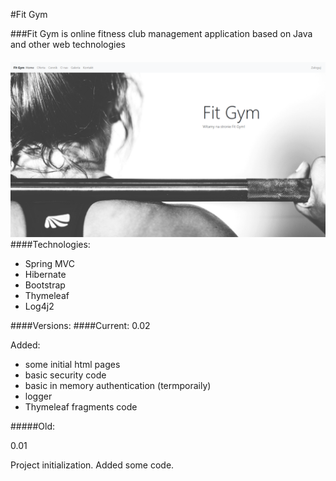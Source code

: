 #Fit Gym


###Fit Gym is online fitness club management application based on Java and other web technologies

####
![FitGym](screenshots/fitgym0_02.png)
####Technologies:

* Spring MVC
* Hibernate
* Bootstrap
* Thymeleaf
* Log4j2


####Versions:
####Current:
0.02 

Added:
 - some initial html pages
 - basic security code
 - basic in memory authentication (termporaily)
 - logger 
 - Thymeleaf fragments code


#####Old:

0.01 

Project initialization. Added some code.
